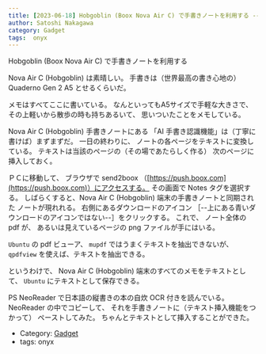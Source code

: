 ```yaml
---
title: [2023-06-18] Hobgoblin (Boox Nova Air C) で手書きノートを利用する ---素晴しい書き心地だ
author: Satoshi Nakagawa
category: Gadget
tags:  onyx
---
```


Hobgoblin (Boox Nova Air C) で手書きノートを利用する

 Nova Air C (Hobgoblin) は素晴しい。
手書きは（世界最高の書き心地の）Quaderno Gen 2 A5 とせるくらいだ。

 メモはすべてここに書いている。
なんといってもA5サイズで手軽な大きさで、
その上軽いから散歩の時も持ちあるいて、
思いついたことをメモしている。

 Nova Air C (Hobgoblin) 手書きノートにある
「AI 手書き認識機能」は（丁寧に書けば）まずまずだ。
一日の終わりに、
ノートの各ページをテキストに変換している。
テキストは当該のページの（その場であたらしく作る）
次のページに挿入しておく。

 ＰＣに移動して、
ブラウザで
send2boox （[https://push.boox.com](https://push.boox.com)）にアクセスする。
その画面で Notes タグを選択する。
しばらくすると、Nova Air C (Hobgoblin) 端末の手書きノートと同期された
ノートが現れれる。
右側にあるダウンロードのアイコン
［--上にある青いダウンロードのアイコンではない--］をクリックする。
これで、
ノート全体の pdf が、
あるいは見えているページの png ファイルが手にはいる。

 `Ubuntu` の pdf ビューア、
`mupdf` ではうまくテキストを抽出できないが、
`qpdfview` を使えば、テキストを抽出できる。

 というわけで、
Nova Air C (Hobgoblin) 端末のすべてのメモをテキストとして、
`Ubuntu` にテキストとして保存できる。

 PS NeoReader で日本語の縦書きの本の自炊 OCR 付きを読んでいる。
NeoReader の中でコピーして、
それを手書きノートに（テキスト挿入機能をつかって）
ペーストしてみた。
ちゃんとテキストとして挿入することができた。

- Category: [Gadget](https://merapano.github.io/categories.html#Gadget)
- tags:  onyx
